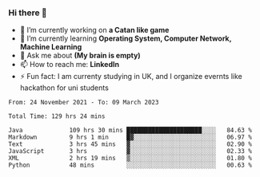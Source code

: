 ### Hi there 👋
- 🔭 I’m currently working on **a Catan like game**
- 🌱 I’m currently learning **Operating System, Computer Network, Machine Learning**
- 💬 Ask me about **(My brain is empty)**
- 📫 How to reach me: **LinkedIn**
- ⚡ Fun fact: I am currenty studying in UK, and I organize evernts like hackathon for uni students

<!--START_SECTION:waka-->

```text
From: 24 November 2021 - To: 09 March 2023

Total Time: 129 hrs 24 mins

Java             109 hrs 30 mins █████████████████████░░░░   84.63 %
Markdown         9 hrs 1 min     █▓░░░░░░░░░░░░░░░░░░░░░░░   06.97 %
Text             3 hrs 45 mins   ▓░░░░░░░░░░░░░░░░░░░░░░░░   02.90 %
JavaScript       3 hrs           ▓░░░░░░░░░░░░░░░░░░░░░░░░   02.33 %
XML              2 hrs 19 mins   ▒░░░░░░░░░░░░░░░░░░░░░░░░   01.80 %
Python           48 mins         ░░░░░░░░░░░░░░░░░░░░░░░░░   00.63 %
```

<!--END_SECTION:waka-->
